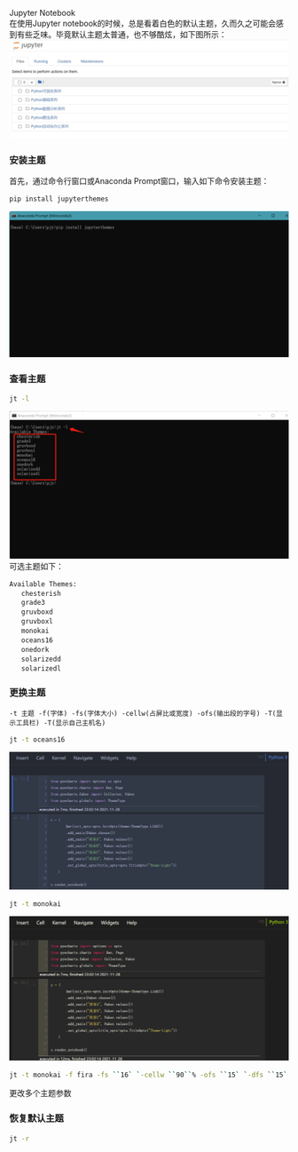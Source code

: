 Jupyter Notebook<br />在使用Jupyter notebook的时候，总是看着白色的默认主题，久而久之可能会感到有些乏味。毕竟默认主题太普通，也不够酷炫，如下图所示：<br />![默认主题风格](./img/1647216926015-42c328a8-37a5-42ce-a02b-825bc9d076c6.png "默认主题风格")
<a name="dRDFR"></a>
### 安装主题
首先，通过命令行窗口或Anaconda Prompt窗口，输入如下命令安装主题：
```bash
pip install jupyterthemes
```
![安装主题](./img/1647216925928-1f992835-69e9-4dcf-8ced-d68cf3330639.png "安装主题")
<a name="MKCui"></a>
### 查看主题
```bash
jt -l
```
![查看可选主题](./img/1647216925960-93d78c86-c16c-489b-8712-16984fc65c39.png "查看可选主题")<br />可选主题如下：
```bash
Available Themes:
   chesterish
   grade3
   gruvboxd
   gruvboxl
   monokai
   oceans16
   onedork
   solarizedd
   solarizedl
```
<a name="mEfwe"></a>
### 更换主题
`-t 主题 -f(字体) -fs(字体大小) -cellw(占屏比或宽度) -ofs(输出段的字号) -T(显示工具栏) -T(显示自己主机名)`
```bash
jt -t oceans16
```
![oceans16主题](./img/1647216925985-35c914a7-e345-4a09-b11d-d45c21234c79.png "oceans16主题")
```bash
jt -t monokai
```
![monokai主题](./img/1647216926008-b40a7940-13a9-41fb-9c06-e580a4a85ae6.png "monokai主题")
```bash
jt -t monokai -f fira -fs ``16` `-cellw ``90``% -ofs ``15` `-dfs ``15` `-T -T
```
更改多个主题参数
<a name="ezjEQ"></a>
### 恢复默认主题
```bash
jt -r
```

